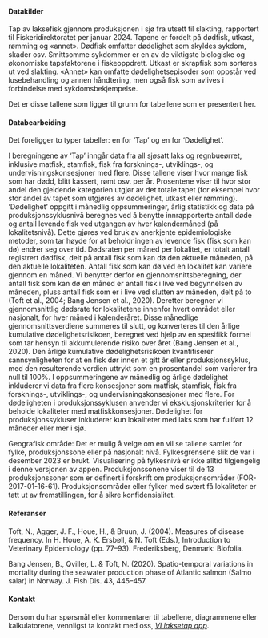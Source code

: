 #### Datakilder
                 
Tap av laksefisk gjennom produksjonen i sjø fra utsett til slakting, rapportert til Fiskeridirektoratet per januar 2024. Tapene er fordelt på dødfisk, utkast, rømming og «annet». Dødfisk omfatter dødelighet som skyldes sykdom, skader osv. Smittsomme sykdommer er en av de viktigste biologiske og økonomiske tapsfaktorene i fiskeoppdrett. Utkast er skrapfisk som sorteres ut ved slakting. «Annet» kan omfatte dødelighetsepisoder som oppstår ved lusebehandling og annen håndtering, men også fisk som avlives i forbindelse med sykdomsbekjempelse.

Det er disse tallene som ligger til grunn for tabellene som er presentert her.

#### Databearbeiding
                 
Det foreligger to typer tabeller: en for ‘Tap’ og en for ‘Dødelighet’.

I beregningene av ‘Tap’ inngår data fra all sjøsatt laks og regnbueørret, inklusive matfisk, stamfisk, fisk fra forsknings-, utviklings-, og undervisningskonsesjoner med flere. Disse tallene viser hvor mange fisk som har dødd, blitt kassert, rømt osv. per år. Prosentene viser til hvor stor andel den gjeldende kategorien utgjør av det totale tapet (for eksempel hvor stor andel av tapet som utgjøres av dødelighet, utkast eller rømming).
‘Dødelighet’ oppgitt i månedlig oppsummeringer, årlig statistikk og data på produksjonssyklusnivå beregnes ved å benytte innrapporterte antall døde og antall levende fisk ved utgangen av hver kalendermåned (på lokalitetsnivå). Dette gjøres ved bruk av anerkjente epidemiologiske metoder, som tar høyde for at beholdningen av levende fisk (fisk som kan dø) endrer seg over tid. Dødsraten per måned per lokalitet, er totalt antall registrert dødfisk, delt på antall fisk som kan dø den aktuelle måneden, på den aktuelle lokaliteten. Antall fisk som kan dø ved en lokalitet kan variere gjennom en måned. Vi benytter derfor en gjennomsnittsberegning, der antall fisk som kan dø en måned er antall fisk i live ved begynnelsen av måneden, pluss antall fisk som er i live ved slutten av måneden, delt på to (Toft et al., 2004; Bang Jensen et al., 2020). Deretter beregner vi gjennomsnittlig dødsrate for lokalitetene innenfor hvert området eller nasjonalt, for hver måned i kalenderåret. Disse månedlige gjennomsnittsverdiene summeres til slutt, og konverteres til den årlige kumulative dødelighetsrisikoen, beregnet ved hjelp av en spesifikk formel som tar hensyn til akkumulerende risiko over året (Bang Jensen et al., 2020). Den årlige kumulative dødelighetsrisikoen kvantifiserer sannsynligheten for at en fisk dør innen et gitt år eller produksjonssyklus, med den resulterende verdien uttrykt som en prosentandel som varierer fra null til 100%. I oppsummeringene av månedlig og årlige dødelighet inkluderer vi data fra flere konsesjoner som matfisk, stamfisk, fisk fra forsknings-, utviklings-, og undervisningskonsesjoner med flere. For dødeligheten i produksjonssyklusen anvender vi eksklusjonskriterier for å beholde lokaliteter med matfiskkonsesjoner. Dødelighet for produksjonssykluser inkluderer kun lokaliteter med laks som har fullført 12 måneder eller mer i sjø.

Geografisk område: Det er mulig å velge om en vil se tallene samlet for fylke, produksjonssone eller på nasjonalt nivå. Fylkesgrensene slik de var i desember 2023 er brukt. Visualisering på fylkesnivå er ikke alltid tilgjengelig i denne versjonen av appen. Produksjonssonene viser til de 13 produksjonssoner som er definert i forskrift om produksjonsområder (FOR-2017-01-16-61). Produksjonsområder eller fylker med svært få lokaliteter er tatt ut av fremstillingen, for å sikre konfidensialitet.

#### Referanser
                 
Toft, N., Agger, J. F., Houe, H., & Bruun, J. (2004). Measures of disease frequency. In H. Houe, A. K. Ersbøll, & N. Toft (Eds.), Introduction to Veterinary Epidemiology (pp. 77–93). Frederiksberg, Denmark: Biofolia.
                 
Bang Jensen, B., Qviller, L. & Toft, N. (2020). Spatio-temporal variations in mortality during the seawater production phase of Atlantic salmon (Salmo salar) in Norway. J. Fish Dis. 43, 445–457.
                 
#### Kontakt
                 
Dersom du har spørsmål eller kommentarer til tabellene, diagrammene eller kalkulatorene, vennligst ta kontakt med oss, 
*[VI laksetap app](mailto:laksetap@vetinst.no)*.
